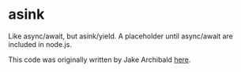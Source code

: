 asink
=====
Like async/await, but asink/yield. A placeholder until async/await are included
in node.js.

This code was originally written by Jake Archibald
[here](https://gist.github.com/jakearchibald/31b89cba627924972ad6).
